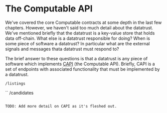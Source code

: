 # The Computable API

We've covered the core Computable contracts at some
depth in the last few chapters. However, we haven't
said too much detail about the datatrust. We've
mentioned briefly that the datatrust is a key-value
store that holds data off-chain. What else is a
datatrust responsible for doing? When is some piece of
software a datatrust? In particular what are the
external signals and messages thata datatrust must
respond to?

The brief answer to these questions is that a datatrust
is any piece of software which implements
[CAPI](https://github.com/computablelabs/capi) (the
Computable API). Briefly, CAPI is a set of endpoints
with associated functionality that must be implemented
by a datatrust.

```
/listings
```
``
/candidates
```

TODO: Add more detail on CAPI as it's fleshed out.
